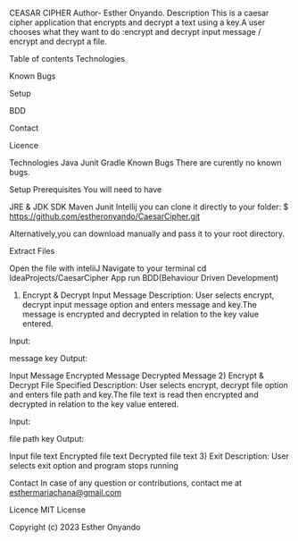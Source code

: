 CEASAR CIPHER
Author- Esther Onyando.
Description
This is a caesar cipher application that encrypts and decrypt a text using a key.A user chooses what they want to do :encrypt and decrypt input message / encrypt and decrypt a file.

Table of contents
Technologies

Known Bugs

Setup

BDD

Contact

Licence

Technologies
Java
Junit
Gradle
Known Bugs
There are curently no known bugs.

Setup
Prerequisites
You will need to have

JRE & JDK
SDK
Maven
Junit
Intellij
you can clone it directly to your folder:
$ https://github.com/estheronyando/CaesarCipher.git

Alternatively,you can download manually and pass it to your root directory.

Extract Files

Open the file with inteliiJ
Navigate to your terminal
cd IdeaProjects/CaesarCipher
App run
BDD(Behaviour Driven Development)
1) Encrypt & Decrypt Input Message
   Description: User selects encrypt, decrypt input message option and enters message and key.The message is encrypted and decrypted in relation to the key value entered.

Input:

message
key
Output:

Input Message
Encrypted Message
Decrypted Message
2) Encrypt & Decrypt File Specified
   Description: User selects encrypt, decrypt file option and enters file path and key.The file text is read then encrypted and decrypted in relation to the key value entered.

Input:

file path
key
Output:

Input file text
Encrypted file text
Decrypted file text
3) Exit
   Description: User selects exit option and program stops running

Contact
In case of any question or contributions, contact me at esthermariachana@gmail.com

Licence
MIT License

Copyright (c) 2023 Esther Onyando
